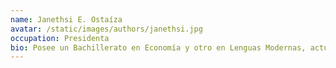 ```yaml
---
name: Janethsi E. Ostaíza
avatar: /static/images/authors/janethsi.jpg
occupation: Presidenta
bio: Posee un Bachillerato en Economía y otro en Lenguas Modernas, actualmente toma una Maestría en Lingüística. Su experiencia laboral incluye cargos gerenciales, administrativos y de supervisión. Miembro de la SAC desde el 2015 y NASA Solar System Ambassador desde el 2018.
---
```

